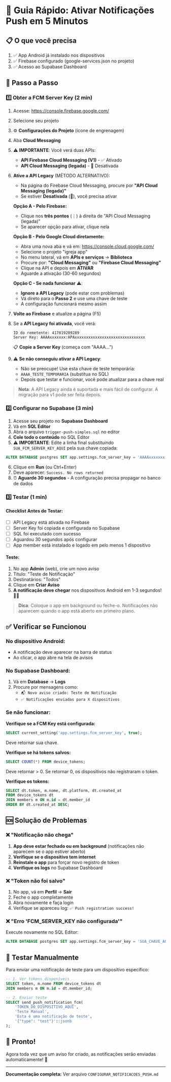 # 🚀 Guia Rápido: Ativar Notificações Push em 5 Minutos

## 📋 O que você precisa

1. ✅ App Android já instalado nos dispositivos
2. ✅ Firebase configurado (google-services.json no projeto)
3. ✅ Acesso ao Supabase Dashboard

## 🔧 Passo a Passo

### 1️⃣ Obter a FCM Server Key (2 min)

1. Acesse: https://console.firebase.google.com/
2. Selecione seu projeto
3. ⚙️ **Configurações do Projeto** (ícone de engrenagem)
4. Aba **Cloud Messaging**

5. ⚠️ **IMPORTANTE**: Você verá duas APIs:
   - **API Firebase Cloud Messaging (V1)** - ✅ Ativado
   - **API Cloud Messaging (legada)** - 🔴 Desativada

6. **Ative a API Legacy** (MÉTODO ALTERNATIVO):
   - Na página do Firebase Cloud Messaging, procure por **"API Cloud Messaging (legada)"**
   - Se estiver **Desativada** (🔴), você precisa ativar
   
   **Opção A - Pelo Firebase:**
   - Clique nos **três pontos** (⋮) à direita de "API Cloud Messaging (legada)"
   - Se aparecer opção para ativar, clique nela
   
   **Opção B - Pelo Google Cloud diretamente:**
   - Abra uma nova aba e vá em: https://console.cloud.google.com/
   - Selecione o projeto "igreja app"
   - No menu lateral, vá em **APIs e serviços** → **Biblioteca**
   - Procure por: **"Cloud Messaging"** ou **"Firebase Cloud Messaging"**
   - Clique na API e depois em **ATIVAR**
   - Aguarde a ativação (30-60 segundos)
   
   **Opção C - Se nada funcionar** ⚠️:
   - **Ignore a API Legacy** (pode estar com problemas)
   - Vá direto para o **Passo 2** e use uma chave de teste
   - A configuração funcionará mesmo assim

7. **Volte ao Firebase** e atualize a página (F5)

8. Se a **API Legacy foi ativada**, você verá:
   ```
   ID do remetente: 417819209289
   Server Key: AAAAxxxxxxx:APAxxxxxxxxxxxxxxxxxxxxxxxxxxxxxxx
   ```
   📋 **Copie a Server Key** (começa com "AAAA...")

9. ⚠️ **Se não conseguiu ativar a API Legacy**:
   - Não se preocupe! Use esta chave de teste temporária:
   - `AAAA_TESTE_TEMPORARIA` (substitua no SQL)
   - Depois que testar e funcionar, você pode atualizar para a chave real

> **Nota**: A API Legacy ainda é suportada e mais fácil de configurar. A migração para v1 pode ser feita depois.

### 2️⃣ Configurar no Supabase (3 min)

1. Acesse seu projeto no **Supabase Dashboard**
2. Vá em **SQL Editor**
3. Abra o arquivo `trigger-push-simples.sql` no editor
4. **Cole todo o conteúdo** no SQL Editor
5. ⚠️ **IMPORTANTE**: Edite a linha final substituindo `SUA_FCM_SERVER_KEY_AQUI` pela sua chave copiada:

```sql
ALTER DATABASE postgres SET app.settings.fcm_server_key = 'AAAAxxxxxxx:APAxxxxxxxxxxxxxxxxxxxxxxxxxxxxxxx';
```

6. Clique em **Run** (ou Ctrl+Enter)
7. Deve aparecer: `Success. No rows returned`
8. ⏰ **Aguarde 30 segundos** - A configuração precisa propagar no banco de dados

### 3️⃣ Testar (1 min)

#### Checklist Antes de Testar:
- [ ] API Legacy está ativada no Firebase
- [ ] Server Key foi copiada e configurada no Supabase
- [ ] SQL foi executado com sucesso
- [ ] Aguardou 30 segundos após configurar
- [ ] App member está instalado e logado em pelo menos 1 dispositivo

#### Teste:
1. No app **Admin** (web), crie um novo aviso
2. Título: "Teste de Notificação"
3. Destinatários: "Todos"
4. Clique em **Criar Aviso**
5. **A notificação deve chegar** nos dispositivos Android em 1-3 segundos! 📱🔔

> **Dica**: Coloque o app em background ou feche-o. Notificações não aparecem quando o app está aberto em primeiro plano.

## ✅ Verificar se Funcionou

### No dispositivo Android:
- A notificação deve aparecer na barra de status
- Ao clicar, o app abre na tela de avisos

### No Supabase Dashboard:
1. Vá em **Database** → **Logs**
2. Procure por mensagens como:
   - `📬 Novo aviso criado: Teste de Notificação`
   - `✅ Notificações enviadas para X dispositivos`

### Se não funcionar:

**Verifique se a FCM Key está configurada:**
```sql
SELECT current_setting('app.settings.fcm_server_key', true);
```
Deve retornar sua chave.

**Verifique se há tokens salvos:**
```sql
SELECT COUNT(*) FROM device_tokens;
```
Deve retornar > 0. Se retornar 0, os dispositivos não registraram o token.

**Verifique os tokens:**
```sql
SELECT dt.token, m.nome, dt.platform, dt.created_at
FROM device_tokens dt
JOIN members m ON m.id = dt.member_id
ORDER BY dt.created_at DESC;
```

## 🆘 Solução de Problemas

### ❌ "Notificação não chega"

1. **App deve estar fechado ou em background** (notificações não aparecem se o app estiver aberto)
2. **Verifique se o dispositivo tem internet**
3. **Reinstale o app** para forçar novo registro de token
4. **Verifique os logs** no Supabase Dashboard

### ❌ "Token não foi salvo"

1. No app, vá em **Perfil** → **Sair**
2. Feche o app completamente
3. Abra novamente e faça login
4. Verifique se apareceu log: `✅ Push registration success!`

### ❌ "Erro 'FCM_SERVER_KEY não configurada'"

Execute novamente no SQL Editor:
```sql
ALTER DATABASE postgres SET app.settings.fcm_server_key = 'SUA_CHAVE_AQUI';
```

## 📱 Testar Manualmente

Para enviar uma notificação de teste para um dispositivo específico:

```sql
-- 1. Ver tokens disponíveis
SELECT token, m.nome FROM device_tokens dt
JOIN members m ON m.id = dt.member_id;

-- 2. Enviar teste
SELECT send_push_notification_fcm(
    'TOKEN_DO_DISPOSITIVO_AQUI',
    'Teste Manual',
    'Esta é uma notificação de teste',
    '{"type": "test"}'::jsonb
);
```

## 🎉 Pronto!

Agora toda vez que um aviso for criado, as notificações serão enviadas automaticamente! 🔔

---

**Documentação completa:** Ver arquivo `CONFIGURAR_NOTIFICACOES_PUSH.md`
